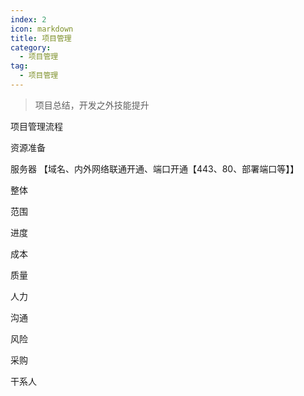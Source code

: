 ```yaml
---
index: 2
icon: markdown
title: 项目管理
category:
  - 项目管理
tag:
  - 项目管理
---
```

> 项目总结，开发之外技能提升
>

<!--more-->

项目管理流程

资源准备

服务器  【域名、内外网络联通开通、端口开通【443、80、部署端口等】】



整体 

范围

进度

成本

质量

人力

沟通

风险

采购

干系人







